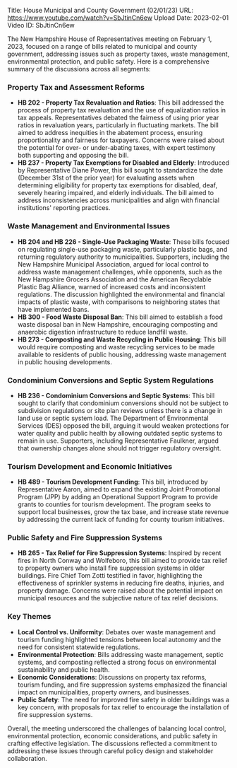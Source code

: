 Title: House Municipal and County Government (02/01/23)
URL: https://www.youtube.com/watch?v=SbJtinCn6ew
Upload Date: 2023-02-01
Video ID: SbJtinCn6ew

The New Hampshire House of Representatives meeting on February 1, 2023, focused on a range of bills related to municipal and county government, addressing issues such as property taxes, waste management, environmental protection, and public safety. Here is a comprehensive summary of the discussions across all segments:

### **Property Tax and Assessment Reforms**
- **HB 202 - Property Tax Revaluation and Ratios**: This bill addressed the process of property tax revaluation and the use of equalization ratios in tax appeals. Representatives debated the fairness of using prior year ratios in revaluation years, particularly in fluctuating markets. The bill aimed to address inequities in the abatement process, ensuring proportionality and fairness for taxpayers. Concerns were raised about the potential for over- or under-abating taxes, with expert testimony both supporting and opposing the bill.
- **HB 237 - Property Tax Exemptions for Disabled and Elderly**: Introduced by Representative Diane Power, this bill sought to standardize the date (December 31st of the prior year) for evaluating assets when determining eligibility for property tax exemptions for disabled, deaf, severely hearing impaired, and elderly individuals. The bill aimed to address inconsistencies across municipalities and align with financial institutions' reporting practices.

### **Waste Management and Environmental Issues**
- **HB 204 and HB 226 - Single-Use Packaging Waste**: These bills focused on regulating single-use packaging waste, particularly plastic bags, and returning regulatory authority to municipalities. Supporters, including the New Hampshire Municipal Association, argued for local control to address waste management challenges, while opponents, such as the New Hampshire Grocers Association and the American Recyclable Plastic Bag Alliance, warned of increased costs and inconsistent regulations. The discussion highlighted the environmental and financial impacts of plastic waste, with comparisons to neighboring states that have implemented bans.
- **HB 300 - Food Waste Disposal Ban**: This bill aimed to establish a food waste disposal ban in New Hampshire, encouraging composting and anaerobic digestion infrastructure to reduce landfill waste.
- **HB 273 - Composting and Waste Recycling in Public Housing**: This bill would require composting and waste recycling services to be made available to residents of public housing, addressing waste management in public housing developments.

### **Condominium Conversions and Septic System Regulations**
- **HB 236 - Condominium Conversions and Septic Systems**: This bill sought to clarify that condominium conversions should not be subject to subdivision regulations or site plan reviews unless there is a change in land use or septic system load. The Department of Environmental Services (DES) opposed the bill, arguing it would weaken protections for water quality and public health by allowing outdated septic systems to remain in use. Supporters, including Representative Faulkner, argued that ownership changes alone should not trigger regulatory oversight.

### **Tourism Development and Economic Initiatives**
- **HB 489 - Tourism Development Funding**: This bill, introduced by Representative Aaron, aimed to expand the existing Joint Promotional Program (JPP) by adding an Operational Support Program to provide grants to counties for tourism development. The program seeks to support local businesses, grow the tax base, and increase state revenue by addressing the current lack of funding for county tourism initiatives.

### **Public Safety and Fire Suppression Systems**
- **HB 265 - Tax Relief for Fire Suppression Systems**: Inspired by recent fires in North Conway and Wolfeboro, this bill aimed to provide tax relief to property owners who install fire suppression systems in older buildings. Fire Chief Tom Zotti testified in favor, highlighting the effectiveness of sprinkler systems in reducing fire deaths, injuries, and property damage. Concerns were raised about the potential impact on municipal resources and the subjective nature of tax relief decisions.

### **Key Themes**
- **Local Control vs. Uniformity**: Debates over waste management and tourism funding highlighted tensions between local autonomy and the need for consistent statewide regulations.
- **Environmental Protection**: Bills addressing waste management, septic systems, and composting reflected a strong focus on environmental sustainability and public health.
- **Economic Considerations**: Discussions on property tax reforms, tourism funding, and fire suppression systems emphasized the financial impact on municipalities, property owners, and businesses.
- **Public Safety**: The need for improved fire safety in older buildings was a key concern, with proposals for tax relief to encourage the installation of fire suppression systems.

Overall, the meeting underscored the challenges of balancing local control, environmental protection, economic considerations, and public safety in crafting effective legislation. The discussions reflected a commitment to addressing these issues through careful policy design and stakeholder collaboration.